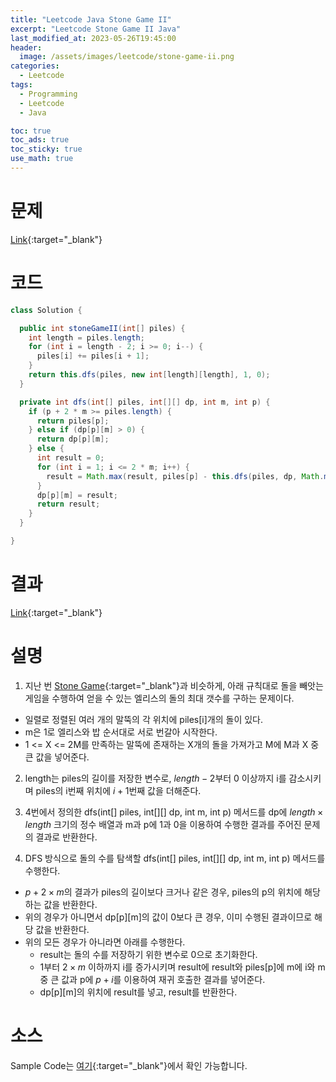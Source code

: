 ```yaml
---
title: "Leetcode Java Stone Game II"
excerpt: "Leetcode Stone Game II Java"
last_modified_at: 2023-05-26T19:45:00
header:
  image: /assets/images/leetcode/stone-game-ii.png
categories:
  - Leetcode
tags:
  - Programming
  - Leetcode
  - Java

toc: true
toc_ads: true
toc_sticky: true
use_math: true
---
```

# 문제
[Link](https://leetcode.com/problems/stone-game-ii){:target="_blank"}

# 코드
```java
class Solution {

  public int stoneGameII(int[] piles) {
    int length = piles.length;
    for (int i = length - 2; i >= 0; i--) {
      piles[i] += piles[i + 1];
    }
    return this.dfs(piles, new int[length][length], 1, 0);
  }

  private int dfs(int[] piles, int[][] dp, int m, int p) {
    if (p + 2 * m >= piles.length) {
      return piles[p];
    } else if (dp[p][m] > 0) {
      return dp[p][m];
    } else {
      int result = 0;
      for (int i = 1; i <= 2 * m; i++) {
        result = Math.max(result, piles[p] - this.dfs(piles, dp, Math.max(i, m), p + i));
      }
      dp[p][m] = result;
      return result;
    }
  }

}
```

# 결과
[Link](https://leetcode.com/problems/stone-game-ii/submissions/957628567/){:target="_blank"}

# 설명
1. 지난 번 [Stone Game](../stone-game){:target="_blank"}과 비슷하게, 아래 규칙대로 돌을 빼앗는 게임을 수행하여 얻을 수 있는 엘리스의 돌의 최대 갯수를 구하는 문제이다.
- 일렬로 정렬된 여러 개의 말뚝의 각 위치에 piles[i]개의 돌이 있다.
- m은 1로 엘리스와 밥 순서대로 서로 번갈아 시작한다.
- 1 <= X <= 2M를 만족하는 말뚝에 존재하는 X개의 돌을 가져가고 M에 M과 X 중 큰 값을 넣어준다.

2. length는 piles의 길이를 저장한 변수로, $length - 2$부터 0 이상까지 i를 감소시키며 piles의 i번째 위치에 $i + 1$번째 값을 더해준다.

3. 4번에서 정의한 dfs(int[] piles, int[][] dp, int m, int p) 메서드를 dp에 $length \times length$ 크기의 정수 배열과 m과 p에 1과 0을 이용하여 수행한 결과를 주어진 문제의 결과로 반환한다.

4. DFS 방식으로 돌의 수를 탐색할 dfs(int[] piles, int[][] dp, int m, int p) 메서드를 수행한다.
- $p + 2 \times m$의 결과가 piles의 길이보다 크거나 같은 경우, piles의 p의 위치에 해당하는 값을 반환한다.
- 위의 경우가 아니면서 dp[p][m]의 값이 0보다 큰 경우, 이미 수행된 결과이므로 해당 값을 반환한다.
- 위의 모든 경우가 아니라면 아래를 수행한다.
  - result는 돌의 수를 저장하기 위한 변수로 0으로 초기화한다.
  - 1부터 $2 \times m$ 이하까지 i를 증가시키며 result에 result와 piles[p]에 m에 i와 m 중 큰 값과 p에 $p + i$를 이용하여 재귀 호출한 결과를 넣어준다.
  - dp[p][m]의 위치에 result를 넣고, result를 반환한다.

# 소스
Sample Code는 [여기](https://github.com/GracefulSoul/leetcode/blob/master/src/main/java/gracefulsoul/problems/StoneGameII.java){:target="_blank"}에서 확인 가능합니다.